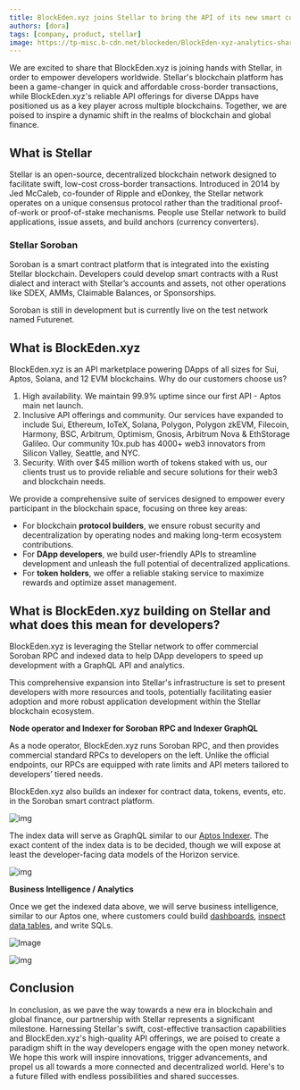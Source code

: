 ```yaml
---
title: BlockEden.xyz joins Stellar to bring the API of its new smart contract platform Soroban to developers
authors: [dora]
tags: [company, product, stellar]
image: https://tp-misc.b-cdn.net/blockeden/BlockEden-xyz-analytics-share-dashboard.png
---
```


We are excited to share that BlockEden.xyz is joining hands with Stellar, in order to empower developers worldwide. Stellar's blockchain platform has been a game-changer in quick and affordable cross-border transactions, while BlockEden.xyz's reliable API offerings for diverse DApps have positioned us as a key player across multiple blockchains. Together, we are poised to inspire a dynamic shift in the realms of blockchain and global finance.

## **What is Stellar**

Stellar is an open-source, decentralized blockchain network designed to facilitate swift, low-cost cross-border transactions. Introduced in 2014 by Jed McCaleb, co-founder of Ripple and eDonkey, the Stellar network operates on a unique consensus protocol rather than the traditional proof-of-work or proof-of-stake mechanisms. People use Stellar network to build applications, issue assets, and build anchors (currency converters).

### Stellar Soroban

Soroban is a smart contract platform that is integrated into the existing Stellar blockchain. Developers could develop smart contracts with a Rust dialect and interact with Stellar’s accounts and assets, not other operations like SDEX, AMMs, Claimable Balances, or Sponsorships.

Soroban is still in development but is currently live on the test network named Futurenet.

## **What is BlockEden.xyz**

BlockEden.xyz is an API marketplace powering DApps of all sizes for Sui, Aptos, Solana, and 12 EVM blockchains. Why do our customers choose us?

1. High availability. We maintain 99.9% uptime since our first API - Aptos main net launch.
2. Inclusive API offerings and community. Our services have expanded to include Sui, Ethereum, IoTeX, Solana, Polygon, Polygon zkEVM, Filecoin, Harmony, BSC, Arbitrum, Optimism, Gnosis, Arbitrum Nova & EthStorage Galileo. Our community 10x.pub has 4000+ web3 innovators from Silicon Valley, Seattle, and NYC.
3. Security. With over $45 million worth of tokens staked with us, our clients trust us to provide reliable and secure solutions for their web3 and blockchain needs.

We provide a comprehensive suite of services designed to empower every participant in the blockchain space, focusing on three key areas:

- For blockchain **protocol builders**, we ensure robust security and decentralization by operating nodes and making long-term ecosystem contributions.
- For **DApp developers**, we build user-friendly APIs to streamline development and unleash the full potential of decentralized applications.
- For **token holders**, we offer a reliable staking service to maximize rewards and optimize asset management.

## **What is** **BlockEden.xyz building on Stellar and what** **does this mean for developers?**

BlockEden.xyz is leveraging the Stellar network to offer commercial Soroban RPC and indexed data to help DApp developers to speed up development with a GraphQL API and analytics.

This comprehensive expansion into Stellar's infrastructure is set to present developers with more resources and tools, potentially facilitating easier adoption and more robust application development within the Stellar blockchain ecosystem.

**Node operator and Indexer for Soroban RPC and Indexer GraphQL**

As a node operator, BlockEden.xyz runs Soroban RPC, and then provides commercial standard RPCs to developers on the left. Unlike the official endpoints, our RPCs are equipped with rate limits and API meters tailored to developers’ tiered needs.

BlockEden.xyz also builds an indexer for contract data, tokens, events, etc. in the Soroban smart contract platform.

![img](https://lh6.googleusercontent.com/FALEHIEqPxfVXzaz7kntziTFZcaOC19rt56ylfDbJrVl_AHw6fK7KKUUhJjuJOyIZvdKlBP3_Ftu3GNSTKpOvTRsc3Qv9xNANu85o5OssAhkOFS8U1ZvPEdcvcd4rwCf4j2VUz-t7qmwdoUw-t3UGPw)

The index data will serve as GraphQL similar to our [Aptos Indexer](https://cloud.hasura.io/public/graphiql?endpoint=https%3A%2F%2Fapi.blockeden.xyz%2Faptos%2Findexer%2F8UuXzatAZYDBJC6YZTKD%2Fv1%2Fgraphql). The exact content of the index data is to be decided, though we will expose at least the developer-facing data models of the Horizon service.

![img](https://lh3.googleusercontent.com/Mlvx85ruq5alwNEGjwdqI5PIR76vOb4Snj1xM6H937sG3FOjXSq_UAnXcnKFGghua2TszWC7nukTFp1KMSN25RZMAlNkeTg1bNKAjME6VX3rmjk4lROf3ig1KjqQtHV3kRVkCtfbsWM9VXbYcgI41DQ)

**Business Intelligence / Analytics**

Once we get the indexed data above, we will serve business intelligence, similar to our Aptos one, where customers could build [dashboards](https://blockeden.xyz/analytics/public/dashboard/8aebd278-8f33-43ea-95f3-8baf3ecab5cf), [inspect data tables](https://blockeden.xyz/analytics/browse/2/schema/public), and write SQLs.

![Image](https://lh6.googleusercontent.com/VJQxpoF6bmKQSMrk0STr_hcwznc_e2bqZPjTPr5jJdiWQHX-Rtt4ZQ3bloDU90LGAHtAJmMvkLKIsyXXbZRk2pUvvFyxgGR9nJY1UthYGUMGjE-O2KNdwfid8Svm4AWWnnRtv05P68jLNrZ32V_OU7Q)

![img](https://lh5.googleusercontent.com/2TVAvtjxb0EZj6SyGTTFmdB2UtIx2ObDmAlkOSetG6TBO7_B1tQbOX29Pnr23UEzpqTQafqXlIS1AzunECCa5OsZIPtLXgwlV7_hclaHXdwEFRSNavi8xy2QnkfaI1LJd9XZKrRfP7t3TmliSy7hSFU)

## **Conclusion**

In conclusion, as we pave the way towards a new era in blockchain and global finance, our partnership with Stellar represents a significant milestone. Harnessing Stellar's swift, cost-effective transaction capabilities and BlockEden.xyz's high-quality API offerings, we are poised to create a paradigm shift in the way developers engage with the open money network. We hope this work will inspire innovations, trigger advancements, and propel us all towards a more connected and decentralized world. Here's to a future filled with endless possibilities and shared successes.

